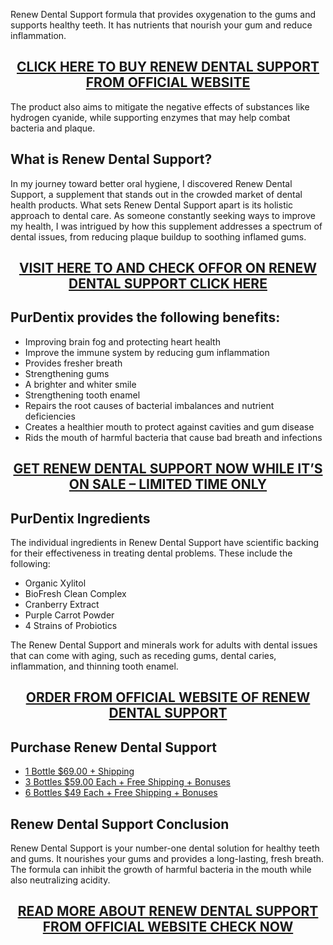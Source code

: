 <p>Renew Dental Support formula that provides oxygenation to the gums and supports healthy teeth. It has nutrients that nourish your gum and reduce inflammation.</p>
<h2 style="text-align: center;"><a href="https://sale365day.com/get-renew-dental-support">CLICK HERE TO BUY RENEW DENTAL SUPPORT FROM OFFICIAL WEBSITE</a></h2>
<p>The product also aims to mitigate the negative effects of substances like hydrogen cyanide, while supporting enzymes that may help combat bacteria and plaque.</p>
<h2 style="text-align: left;">What is Renew Dental Support?</h2>
<p style="text-align: left;">In my journey toward better oral hygiene, I discovered Renew Dental Support, a supplement that stands out in the crowded market of dental health products. What sets Renew Dental Support apart is its holistic approach to dental care. As someone constantly seeking ways to improve my health, I was intrigued by how this supplement addresses a spectrum of dental issues, from reducing plaque buildup to soothing inflamed gums.</p>
<h2 style="text-align: center;"><a href="https://sale365day.com/get-renew-dental-support">VISIT HERE TO AND CHECK OFFOR ON RENEW DENTAL SUPPORT CLICK HERE</a></h2>
<h2 style="text-align: left;">PurDentix provides the following benefits:</h2>
<ul style="text-align: left;">
<li>Improving brain fog and protecting heart health</li>
<li>Improve the immune system by reducing gum inflammation</li>
<li>Provides fresher breath</li>
<li>Strengthening gums</li>
<li>A brighter and whiter smile</li>
<li>Strengthening tooth enamel</li>
<li>Repairs the root causes of bacterial imbalances and nutrient deficiencies</li>
<li>Creates a healthier mouth to protect against cavities and gum disease</li>
<li>Rids the mouth of harmful bacteria that cause bad breath and infections</li>
</ul>
<h2 style="text-align: center;"><a href="https://sale365day.com/get-renew-dental-support">GET RENEW DENTAL SUPPORT NOW WHILE IT&rsquo;S ON SALE &ndash; LIMITED TIME ONLY</a></h2>
<h2 style="text-align: left;">PurDentix Ingredients</h2>
<p style="text-align: left;">The individual ingredients in Renew Dental Support have scientific backing for their effectiveness in treating dental problems. These include the following:</p>
<ul style="text-align: left;">
<li>Organic Xylitol</li>
<li>BioFresh Clean Complex</li>
<li>Cranberry Extract</li>
<li>Purple Carrot Powder</li>
<li>4 Strains of Probiotics</li>
</ul>
<p style="text-align: left;">The Renew Dental Support and minerals work for adults with dental issues that can come with aging, such as receding gums, dental caries, inflammation, and thinning tooth enamel.</p>
<h2 style="text-align: center;"><a href="https://sale365day.com/get-renew-dental-support">ORDER FROM OFFICIAL WEBSITE OF RENEW DENTAL SUPPORT</a></h2>
<h2 style="text-align: left;">Purchase Renew Dental Support</h2>
<ul style="text-align: left;">
<li><a href="https://sale365day.com/get-renew-dental-support">1 Bottle $69.00 + Shipping</a></li>
<li><a href="https://sale365day.com/get-renew-dental-support">3 Bottles $59.00 Each + Free Shipping + Bonuses</a></li>
<li><a href="https://sale365day.com/get-renew-dental-support">6 Bottles $49 Each + Free Shipping + Bonuses</a></li>
</ul>
<h2 style="text-align: left;">Renew Dental Support Conclusion</h2>
<p style="text-align: left;">Renew Dental Support is your number-one dental solution for healthy teeth and gums. It nourishes your gums and provides a long-lasting, fresh breath. The formula can inhibit the growth of harmful bacteria in the mouth while also neutralizing acidity.</p>
<h2 style="text-align: center;"><a href="https://sale365day.com/get-renew-dental-support">READ MORE ABOUT RENEW DENTAL SUPPORT FROM OFFICIAL WEBSITE CHECK NOW</a></h2>
